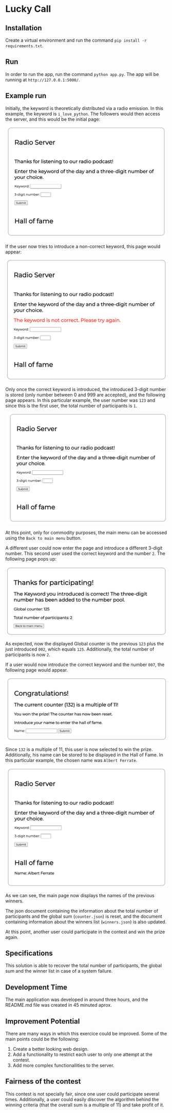 # Lucky Call

## Installation
Create a virtual environment and run the command `pip install -r requirements.txt`.

## Run
In order to run the app, run the command `python app.py`.
The app will be running at `http://127.0.0.1:5000/`.

## Example run
Initially, the keyword is theoretically distributed via a radio emission. In this example, the keyword is `i_love_python`. The followers would then access the server, and this would be the initial page: 

![Screenshot 1](screenshots/screenshot_1.png)

If the user now tries to introduce a non-correct keyword, this page would appear: 

![Screenshot 2](screenshots/screenshot_2.png)

Only once the correct keyword is introduced, the introduced 3-digit number is stored (only number between 0 and 999 are accepted), and the following page appears. In this particular example, the user number was `123` and since this is the first user, the total number of participants is `1`. 

![Screenshot 3](screenshots/screenshot_3.png)

At this point, only for commodity purposes, the main menu can be accessed using the `Back to main menu` button.  

A different user could now enter the page and introduce a different 3-digit number. This second user used the correct keyword and the number `2`. The following page pops up: 

![Screenshot 4](screenshots/screenshot_4.png)

As expected, now the displayed Global counter is the previous `123` plus the just introduced `002`, which equals `125`. Additionally, the total number of participants is now `2`.  

If a user would now introduce the correct keyword and the number `007`, the following page would appear. 

![Screenshot 5](screenshots/screenshot_5.png)

Since `132` is a multiple of 11, this user is now selected to win the prize. Additionally, his name can be stored to be displayed in the Hall of Fame. In this particular example, the chosen name was `Albert Ferrate`. 

![Screenshot 6](screenshots/screenshot_6.png)

As we can see, the main page now displays the names of the previous winners. 

The json document containing the information about the total number of participants and the global sum (`counter.json`) is reset, and the document containing information about the winners list (`winners.json`) is also updated. 

At this point, another user could participate in the contest and win the prize again. 

## Specifications
This solution is able to recover the total number of participants, the global sum and the winner list in case of a system failure. 

## Development Time 
The main application was developed in around three hours, and the README.md file was created in 45 minuted aprox. 

## Improvement Potential
There are many ways in which this exercice could be improved. Some of the main points could be the following: 

1) Create a better looking web design. 
2) Add a functionality to restrict each user to only one attempt at the contest. 
3) Add more complex functionallities to the server. 

## Fairness of the contest
This contest is not specially fair, since one user could participate several times. Additionally, a user could easily discover the algorithm behind the winning criteria (that the overall sum is a multiple of 11) and take profit of it. 


